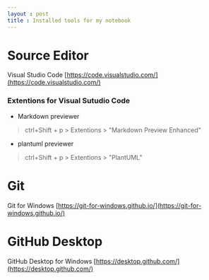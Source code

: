 ```yaml
---
layout : post
title : Installed tools for my notebook
---
```



# Source Editor
Visual Studio Code [https://code.visualstudio.com/](https://code.visualstudio.com/)
### Extentions for Visual Sutudio Code
* Markdown previewer
> ctrl+Shift + p > Extentions > "Markdown Preview Enhanced"
* plantuml previewer
> ctrl+Shift + p > Extentions > "PlantUML"

# Git
Git for Windows [https://git-for-windows.github.io/](https://git-for-windows.github.io/)

# GitHub Desktop
GitHub Desktop for Windows [https://desktop.github.com/](https://desktop.github.com/)

